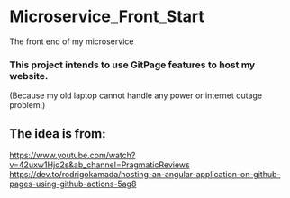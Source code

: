 # Microservice_Front_Start
The front end of my microservice

### This project intends to use GitPage features to host my website. 
(Because my old laptop cannot handle any power or internet outage problem.) 


## The idea is from:
https://www.youtube.com/watch?v=42uxw1Hjo2s&ab_channel=PragmaticReviews
https://dev.to/rodrigokamada/hosting-an-angular-application-on-github-pages-using-github-actions-5ag8

